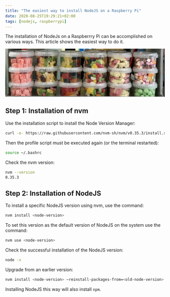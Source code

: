 ```yaml
---
title: "The easiest way to install NodeJS on a Raspberry Pi"
date: 2020-08-25T19:29:21+02:00
tags: [nodejs, raspberrypi]
---
```


The installation of NodeJs on a Raspberrry Pi can be accomplished on various ways. This article shows the easiest way to do it.

<!--more-->

![Install NodeJS on a Raspberrry Pi](/img/install-node.jpeg)

## Step 1: Installation of nvm
Use the installation script to install the Node Version Manager:

```bash
curl -o- https://raw.githubusercontent.com/nvm-sh/nvm/v0.35.3/install.sh | bash
```

Then the profile script must be executed again (or the terminal restarted):

```bash
source ~/.bashrc
```

Check the nvm version:

```bash
nvm --version
0.35.3
```

## Step 2: Installation of NodeJS

To install a specific NodeJS version using nvm, use the command:

```bash
nvm install <node-version>
```

To set this version as the default version of NodeJS on the system use the command:

```bash
nvm use <node-version>
```

Check the successful installation of the NodeJS version:

```bash
node -v
```

Upgrade from an earlier version:

```bash
nvm install <node-version> —reinstall-packages-from=<old-node-version>
```

Installing NodeJS this way will also install ```npm```.